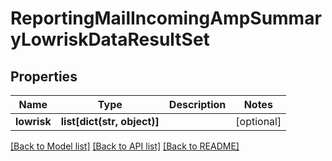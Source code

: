 # ReportingMailIncomingAmpSummaryLowriskDataResultSet

## Properties
Name | Type | Description | Notes
------------ | ------------- | ------------- | -------------
**lowrisk** | **list[dict(str, object)]** |  | [optional] 

[[Back to Model list]](../README.md#documentation-for-models) [[Back to API list]](../README.md#documentation-for-api-endpoints) [[Back to README]](../README.md)

